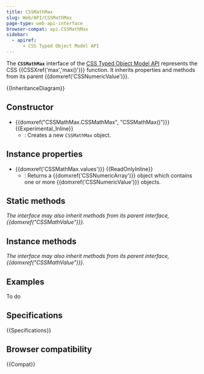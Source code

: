 ```yaml
---
title: CSSMathMax
slug: Web/API/CSSMathMax
page-type: web-api-interface
browser-compat: api.CSSMathMax
sidebar:
  - apiref:
      - CSS Typed Object Model API
---
```


The **`CSSMathMax`** interface of the [CSS Typed Object Model API](/en-US/docs/Web/API/CSS_Object_Model) represents the CSS {{CSSXref('max','max()')}} function. It inherits properties and methods from its parent {{domxref('CSSNumericValue')}}.

{{InheritanceDiagram}}

## Constructor

- {{domxref("CSSMathMax.CSSMathMax", "CSSMathMax()")}} {{Experimental_Inline}}
  - : Creates a new `CSSMathMax` object.

## Instance properties

- {{domxref('CSSMathMax.values')}} {{ReadOnlyInline}}
  - : Returns a {{domxref('CSSNumericArray')}} object which contains one or more {{domxref('CSSNumericValue')}} objects.

## Static methods

_The interface may also inherit methods from its parent interface, {{domxref("CSSMathValue")}}._

## Instance methods

_The interface may also inherit methods from its parent interface, {{domxref("CSSMathValue")}}._

## Examples

To do

## Specifications

{{Specifications}}

## Browser compatibility

{{Compat}}
